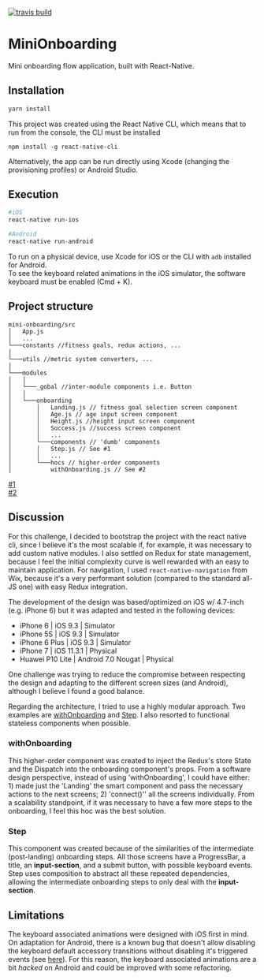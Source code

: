 [![travis build](https://img.shields.io/travis/MiguelGPereira/mini-onboarding.svg?style=flat-square)](https://travis-ci.org/MiguelGPereira/mini-onboarding)

# MiniOnboarding
Mini onboarding flow application, built with React-Native.

## Installation
```bash
yarn install
```
This project was created using the React Native CLI, which means that to run from the console, the CLI must be installed
```npm
npm install -g react-native-cli
```
Alternatively, the app can be run directly using Xcode (changing the provisioning profiles) or Android Studio.

## Execution
```bash
#iOS
react-native run-ios

#Android
react-native run-android
```

To run on a physical device, use Xcode for iOS or the CLI with `adb` installed for Android.  
To see the keyboard related animations in the iOS simulator, the software keyboard must be enabled (Cmd + K). 

## Project structure
```
mini-onboarding/src
│   App.js    
│   ...
└───constants //fitness goals, redux actions, ...
│   
└───utils //metric system converters, ...
│   
└───modules
│   │
│   └───_gobal //inter-module components i.e. Button
│   │
│   └───onboarding
│       │   Landing.js // fitness goal selection screen component
│       │   Age.js // age input screen component
│       │   Height.js //height input screen component
│       │   Success.js //success screen component
│       │   ...
│       └───components // 'dumb' components
│       │   Step.js // See #1
│       │   ...
│       └───hocs // higher-order components
│           withOnboarding.js // See #2
```

[#1](#withonboarding)  
[#2](#step)

## Discussion
For this challenge, I decided to bootstrap the project with the react native cli, since I believe it's the most scalable if, for example, it was necessary to add custom native modules.
I also settled on Redux for state management, because I feel the initial complexity curve is well rewarded with an easy to maintain application.
For navigation, I used `react-native-navigation` from Wix, because it's a very performant solution (compared to the standard all-JS one) with easy Redux integration.

The development of the design was based/optimized on iOS w/ 4.7-inch (e.g. iPhone 6) but it was adapted and tested in the following devices:
* iPhone 6 | iOS 9.3 | Simulator
* iPhone 5S | iOS 9.3 | Simulator
* iPhone 6 Plus | iOS 9.3 | Simulator
* iPhone 7 | iOS 11.3.1 | Physical
* Huawei P10 Lite | Android 7.0 Nougat | Physical

One challenge was trying to reduce the compromise between respecting the design and adapting to the different screen sizes (and Android), although I believe I found a good balance. 

Regarding the architecture, I tried to use a highly modular approach. Two examples are [withOnboarding](#withonboarding) and [Step](#step). I also resorted to functional stateless components when possible.

### withOnboarding
This higher-order component was created to inject the Redux's store State and the Dispatch into the onboarding component's props. 
From a software design perspective, instead of using 'withOnboarding', I could have either: 1) made just the 'Landing' the smart component and pass the necessary actions to the next screens; 2) 'connect()'' all the screens individually. From a scalability standpoint, if it was necessary to have a few more steps to the onboarding, I feel this hoc was the best solution.  

### Step
This component was created because of the similarities of the intermediate (post-landing) onboarding steps. All those screens have a ProgressBar, a title, an **input-section**, and a submit button, with possible keyboard events.
Step uses composition to abstract all these repeated dependencies, allowing the intermediate onboarding steps to only deal with the **input-section**.

## Limitations
The keyboard associated animations were designed with iOS first in mind. On adaptation for Android, there is a known bug that doesn't allow disabling the keyboard default accessory transitions without disabling it's triggered events (see [here](https://github.com/facebook/react-native/issues/2852)). For this reason, the keyboard associated animations are a bit *hacked* on Android and could be improved with some refactoring.
